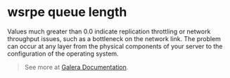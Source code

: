 # wsrpe queue length 

Values much greater than 0.0 indicate replication throttling or network throughput 
issues, such as a bottleneck on the network link. The problem can occur at any layer 
from the physical components of your server to the configuration of the operating system.

> See more at [Galera Documentation](https://galeracluster.com/library/documentation/monitoring-cluster.html).
